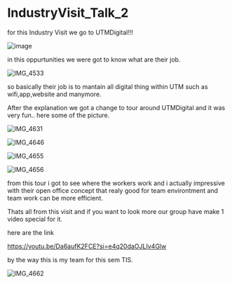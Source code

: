 # IndustryVisit_Talk_2

for this Industry Visit we go to UTMDigital!!!

![image](https://github.com/user-attachments/assets/fbfb7dd2-97ca-44f2-ac26-1d2f400aa534)

in this oppurtunities we were got to know what are their job.

![IMG_4533](https://github.com/user-attachments/assets/70db7e6a-add5-41be-aa1e-24d67c1c97ea)

so basically their job is to mantain all digital thing within UTM such as wifi,app,website and manymore.

After the explanation we got a change to tour around UTMDigital and it was very fun.. here some of the picture.

![IMG_4631](https://github.com/user-attachments/assets/b8b75fb4-b4b0-47dc-8264-45f00fe2127e)

![IMG_4646](https://github.com/user-attachments/assets/9f20ed8a-f0fc-4aee-a0e4-37ebcdf30fba)

![IMG_4655](https://github.com/user-attachments/assets/5653b6b8-ac4b-4270-9517-8deda87f602f)

![IMG_4656](https://github.com/user-attachments/assets/b5621f8f-de19-4f38-b9f7-86d3d2757e98)

from this tour i got to see where the workers work and i actually impressive with their open office concept that realy good for team environtment and team work can be more efficient.

Thats all from this visit and if you want to look more our group have make 1 video special for it.

here are the link

https://youtu.be/Da6aufK2FCE?si=e4q20daOJLIv4Glw

by the way this is my team for this sem TIS.

![IMG_4662](https://github.com/user-attachments/assets/eef38a5c-ad7b-4eb8-b11c-552c6ada79f8)
